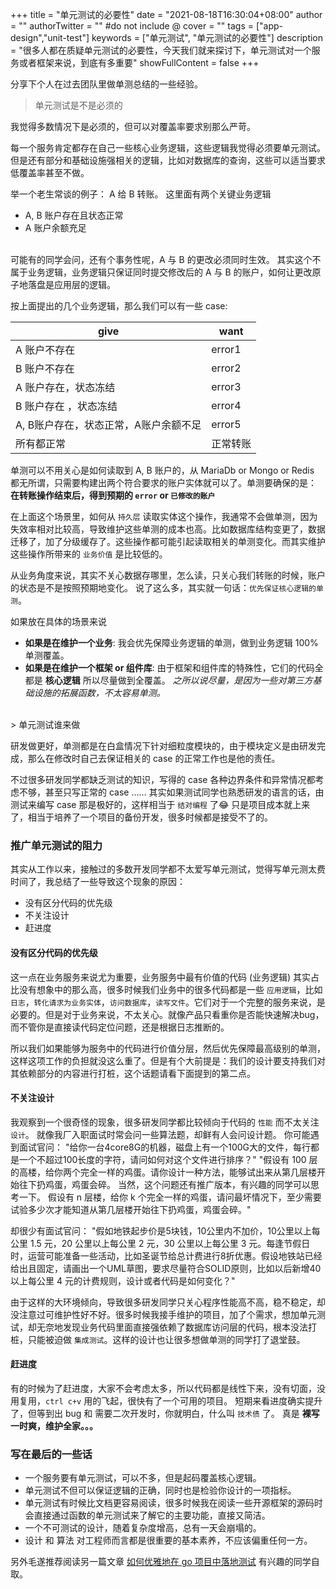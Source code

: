 +++
title = "单元测试的必要性"
date = "2021-08-18T16:30:04+08:00"
author = ""
authorTwitter = "" #do not include @
cover = ""
tags = ["app-design","unit-test"]
keywords = ["单元测试", "单元测试的必要性"]
description = "很多人都在质疑单元测试的必要性，今天我们就来探讨下，单元测试对一个服务或者框架来说，到底有多重要"
showFullContent = false
+++

分享下个人在过去团队里做单测总结的一些经验。

> 单元测试是不是必须的

我觉得多数情况下是必须的，但可以对覆盖率要求别那么严苛。

每一个服务肯定都存在自己一些核心业务逻辑，这些逻辑我觉得必须要单元测试。但是还有部分和基础设施强相关的逻辑，比如对数据库的查询，这些可以适当要求低覆盖率甚至不做。

举一个老生常谈的例子： A 给 B 转账。
这里面有两个关键业务逻辑
- A, B 账户存在且状态正常
- A 账户余额充足

<br />
可能有的同学会问，还有个事务性呢，A 与 B 的更改必须同时生效。
其实这个不属于业务逻辑，业务逻辑只保证同时提交修改后的 A 与 B 的账户，如何让更改原子地落盘是应用层的逻辑。

按上面提出的几个业务逻辑，那么我们可以有一些 case:

| give | want |
| ---- | ---- |
| A 账户不存在 | error1 |
| B 账户不存在 | error2 |
| A 账户存在，状态冻结 | error3 |
| B 账户存在 ，状态冻结| error4 |
| A, B账户存在，状态正常，A账户余额不足 | error5 |
| 所有都正常 | 正常转账 |

单测可以不用关心是如何读取到 A, B 账户的，从 MariaDb or Mongo or Redis 都无所谓，只需要构建出两个符合要求的账户实体就可以了。单测要确保的是：
**在转账操作结束后，得到预期的 `error` or `已修改的账户`**

在上面这个场景里，如何从 `持久层` 读取实体这个操作，我通常不会做单测，因为失效率相对比较高，导致维护这些单测的成本也高。比如数据库结构变更了，数据迁移了，加了分级缓存了。这些操作都可能引起读取相关的单测变化。而其实维护这些操作所带来的 `业务价值` 是比较低的。

从业务角度来说，其实不关心数据存哪里，怎么读，只关心我们转账的时候，账户的状态是不是按照预期地变化。
说了这么多，其实就一句话：`优先保证核心逻辑的单测`。

如果放在具体的场景来说
- **如果是在维护一个业务**: 我会优先保障业务逻辑的单测，做到业务逻辑 100%  单测覆盖。
- **如果是在维护一个框架 or 组件库**: 由于框架和组件库的特殊性，它们的代码全都是 **核心逻辑** 所以尽量做到全覆盖。
*之所以说尽量，是因为一些对第三方基础设施的拓展函数，不太容易单测。*

<br />
>  单元测试谁来做

研发做更好，单测都是在白盒情况下针对细粒度模块的，由于模块定义是由研发完成，那么在修改时自己去保证相关的 case 的正常工作也是他的责任。

不过很多研发同学都缺乏测试的知识，写得的 case 各种边界条件和异常情况都考虑不够，甚至只写正常的 case …… 
其实如果测试同学也熟悉研发的语言的话，由测试来编写 case 那是极好的，这样相当于 `结对编程` 了:joy:
只是项目成本就上来了，相当于培养了一个项目的备份开发，很多时候都是接受不了的。

### 推广单元测试的阻力
其实从工作以来，接触过的多数开发同学都不太爱写单元测试，觉得写单元测太费时间了，我总结了一些导致这个现象的原因：
- 没有区分代码的优先级
- 不关注设计
- 赶进度

#### 没有区分代码的优先级
这一点在业务服务来说尤为重要，业务服务中最有价值的代码 (业务逻辑) 其实占比没有想象中的那么高，很多时候我们业务中的很多代码都是一些 `应用逻辑`，比如 `日志`，`转化请求为业务实体`，`访问数据库`，`读写文件`。它们对于一个完整的服务来说，是必要的。但是对于业务来说，不太关心。就像产品只看重你是否能快速解决bug，而不管你是直接读代码定位问题，还是根据日志推断的。

所以我们如果能够为服务中的代码进行价值分层，然后优先保障最高级别的单测，这样这项工作的负担就没这么重了。但是有个大前提是：我们的设计要支持我们对其依赖部分的内容进行打桩，这个话题请看下面提到的第二点。

#### 不关注设计
我观察到一个很奇怪的现象，很多研发同学都比较倾向于代码的 `性能` 而不太关注 `设计`。
就像我厂入职面试时常会问一些算法题，却鲜有人会问设计题。
你可能遇到面试官问：
"给你一台4core8G的机器，磁盘上有一个100G大的文件，每行都是一个不超过100长度的字符，请问如何对这个文件进行排序？"
"假设有 100 层的高楼，给你两个完全一样的鸡蛋。请你设计一种方法，能够试出来从第几层楼开始往下扔鸡蛋，鸡蛋会碎。 当然，这个问题还有推广版本，有兴趣的同学可以思考一下。 假设有 n 层楼，给你 k 个完全一样的鸡蛋，请问最坏情况下，至少需要试验多少次才能知道从第几层楼开始往下扔鸡蛋，鸡蛋会碎。"

却很少有面试官问：
"假如地铁起步价是5块钱，10公里内不加价，10公里以上每公里 1.5 元，20 公里以上每公里 2 元，30 公里以上每公里 3 元。每逢节假日时，运营可能准备一些活动，比如圣诞节给总计费进行8折优惠。假设地铁站已经给出且固定，请画出一个UML草图，要求尽量符合SOLID原则，比如以后新增40以上每公里 4 元的计费规则，设计或者代码是如何变化？"

由于这样的大环境倾向，导致很多研发同学只关心程序性能高不高，稳不稳定，却没注意过可维护性好不好。很多时候我接手维护的项目，加了个需求，想加单元测试，却无奈地发现业务代码里面直接强依赖了数据库访问层的代码，根本没法打桩，只能被迫做 `集成测试`。这样的设计也让很多想做单测的同学打了退堂鼓。

#### 赶进度
有的时候为了赶进度，大家不会考虑太多，所以代码都是线性下来，没有切面，没用复用，`ctrl c+v` 用的飞起，很快有了一个可用的项目。
短期来看进度确实提升了，但等到出 bug 和 需要二次开发时，你就明白，什么叫 `技术债` 了。
真是
**裸写一时爽，维护全家。。。**

### 写在最后的一些话
- 一个服务要有单元测试，可以不多，但是起码覆盖核心逻辑。
- 单元测试不但可以保证逻辑的正确，同时也是检验你设计的一项指标。
- 单元测试有时候比文档更容易阅读，很多时候我在阅读一些开源框架的源码时会直接通过函数的单元测试来了解它的主要功能，直接又简洁。
- 一个不可测试的设计，随着复杂度增高，总有一天会崩塌的。
- 设计 和 算法 对工程师而言都是很重要的基本素养，不应该偏重任何一方。


另外毛遂推荐阅读另一篇文章 [如何优雅地在 go 项目中落地测试]() 有兴趣的同学自取。